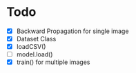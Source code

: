 # Todo
- [x] Backward Propagation for single image
- [x] Dataset Class
- [x] loadCSV()
- [ ] model.load()
- [x] train() for multiple images
